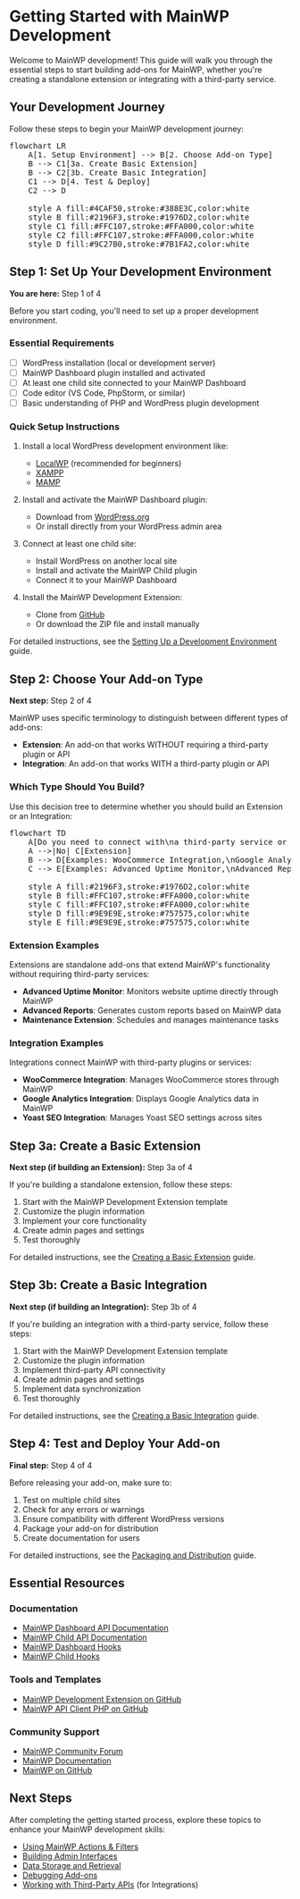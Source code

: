 # Getting Started with MainWP Development

Welcome to MainWP development! This guide will walk you through the essential steps to start building add-ons for MainWP, whether you're creating a standalone extension or integrating with a third-party service.

## Your Development Journey

Follow these steps to begin your MainWP development journey:

<pre class="mermaid">
flowchart LR
    A[1. Setup Environment] --> B[2. Choose Add-on Type]
    B --> C1[3a. Create Basic Extension]
    B --> C2[3b. Create Basic Integration]
    C1 --> D[4. Test & Deploy]
    C2 --> D
    
    style A fill:#4CAF50,stroke:#388E3C,color:white
    style B fill:#2196F3,stroke:#1976D2,color:white
    style C1 fill:#FFC107,stroke:#FFA000,color:white
    style C2 fill:#FFC107,stroke:#FFA000,color:white
    style D fill:#9C27B0,stroke:#7B1FA2,color:white
</pre>

## Step 1: Set Up Your Development Environment

<div class="progress-indicator">
<strong>You are here:</strong> Step 1 of 4
</div>

Before you start coding, you'll need to set up a proper development environment.

### Essential Requirements

- [ ] WordPress installation (local or development server)
- [ ] MainWP Dashboard plugin installed and activated
- [ ] At least one child site connected to your MainWP Dashboard
- [ ] Code editor (VS Code, PhpStorm, or similar)
- [ ] Basic understanding of PHP and WordPress plugin development

### Quick Setup Instructions

1. Install a local WordPress development environment like:
   - [LocalWP](https://localwp.com/) (recommended for beginners)
   - [XAMPP](https://www.apachefriends.org/)
   - [MAMP](https://www.mamp.info/)

2. Install and activate the MainWP Dashboard plugin:
   - Download from [WordPress.org](https://wordpress.org/plugins/mainwp/)
   - Or install directly from your WordPress admin area

3. Connect at least one child site:
   - Install WordPress on another local site
   - Install and activate the MainWP Child plugin
   - Connect it to your MainWP Dashboard

4. Install the MainWP Development Extension:
   - Clone from [GitHub](https://github.com/mainwp/mainwp-development-extension)
   - Or download the ZIP file and install manually

For detailed instructions, see the [Setting Up a Development Environment](../how-to/setup-environment.md) guide.

## Step 2: Choose Your Add-on Type

<div class="progress-indicator">
<strong>Next step:</strong> Step 2 of 4
</div>

MainWP uses specific terminology to distinguish between different types of add-ons:

- **Extension**: An add-on that works WITHOUT requiring a third-party plugin or API
- **Integration**: An add-on that works WITH a third-party plugin or API

### Which Type Should You Build?

Use this decision tree to determine whether you should build an Extension or an Integration:

<pre class="mermaid">
flowchart TD
    A[Do you need to connect with\na third-party service or plugin?] -->|Yes| B[Integration]
    A -->|No| C[Extension]
    B --> D[Examples: WooCommerce Integration,\nGoogle Analytics Integration]
    C --> E[Examples: Advanced Uptime Monitor,\nAdvanced Reports Extension]
    
    style A fill:#2196F3,stroke:#1976D2,color:white
    style B fill:#FFC107,stroke:#FFA000,color:white
    style C fill:#FFC107,stroke:#FFA000,color:white
    style D fill:#9E9E9E,stroke:#757575,color:white
    style E fill:#9E9E9E,stroke:#757575,color:white
</pre>

### Extension Examples

Extensions are standalone add-ons that extend MainWP's functionality without requiring third-party services:

- **Advanced Uptime Monitor**: Monitors website uptime directly through MainWP
- **Advanced Reports**: Generates custom reports based on MainWP data
- **Maintenance Extension**: Schedules and manages maintenance tasks

### Integration Examples

Integrations connect MainWP with third-party plugins or services:

- **WooCommerce Integration**: Manages WooCommerce stores through MainWP
- **Google Analytics Integration**: Displays Google Analytics data in MainWP
- **Yoast SEO Integration**: Manages Yoast SEO settings across sites

## Step 3a: Create a Basic Extension

<div class="progress-indicator">
<strong>Next step (if building an Extension):</strong> Step 3a of 4
</div>

If you're building a standalone extension, follow these steps:

1. Start with the MainWP Development Extension template
2. Customize the plugin information
3. Implement your core functionality
4. Create admin pages and settings
5. Test thoroughly

For detailed instructions, see the [Creating a Basic Extension](../how-to/create-basic-extension.md) guide.

## Step 3b: Create a Basic Integration

<div class="progress-indicator">
<strong>Next step (if building an Integration):</strong> Step 3b of 4
</div>

If you're building an integration with a third-party service, follow these steps:

1. Start with the MainWP Development Extension template
2. Customize the plugin information
3. Implement third-party API connectivity
4. Create admin pages and settings
5. Implement data synchronization
6. Test thoroughly

For detailed instructions, see the [Creating a Basic Integration](../how-to/create-basic-integration.md) guide.

## Step 4: Test and Deploy Your Add-on

<div class="progress-indicator">
<strong>Final step:</strong> Step 4 of 4
</div>

Before releasing your add-on, make sure to:

1. Test on multiple child sites
2. Check for any errors or warnings
3. Ensure compatibility with different WordPress versions
4. Package your add-on for distribution
5. Create documentation for users

For detailed instructions, see the [Packaging and Distribution](../how-to/packaging-distribution.md) guide.

## Essential Resources

### Documentation

- [MainWP Dashboard API Documentation](../../source-code/dashboard/)
- [MainWP Child API Documentation](../../source-code/child/)
- [MainWP Dashboard Hooks](../../mainwp-hooks/dashboard/)
- [MainWP Child Hooks](../../mainwp-hooks/child/)

### Tools and Templates

- [MainWP Development Extension on GitHub](https://github.com/mainwp/mainwp-development-extension)
- [MainWP API Client PHP on GitHub](https://github.com/mainwp/mainwp-api-client-php)

### Community Support

- [MainWP Community Forum](https://mainwp.com/forum/)
- [MainWP Documentation](https://kb.mainwp.com/)
- [MainWP on GitHub](https://github.com/mainwp)

## Next Steps

After completing the getting started process, explore these topics to enhance your MainWP development skills:

- [Using MainWP Actions & Filters](../how-to/actions-filters.md)
- [Building Admin Interfaces](../how-to/admin-interfaces.md)
- [Data Storage and Retrieval](../how-to/data-storage.md)
- [Debugging Add-ons](../how-to/debugging.md)
- [Working with Third-Party APIs](../how-to/third-party-apis.md) (for Integrations)
